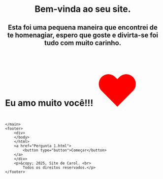 <!DOCTYPE html>
<html lang="pt-BR">
<head>
    <meta charset="UTF-8">
    <meta name="viewport" content="width=device-width, initial-scale=1.0">
    <title>Seu site</title>
    <link rel="stylesheet" href="styles.css">
</head>
<body>
    <header>
        <h1>Bem-vinda ao seu site. </h1>
        <nav>
            <h2> Esta foi uma pequena maneira que encontrei de te homenagiar, espero que goste e divirta-se
                foi tudo com muito carinho.
        </nav>
    </header>
    <main>
        <h1> Eu amo muito você!!! <span style="font-size:500%;color:red;">♥</span></h1>

    </main>
    <footer>
        <div>
        </body>
        </html>
        <a href="Pergunta 1.html">
            <button type="button">Começar</button>
        </a>
        </div>
        <p>&copy; 2025, Site de Carol. <br> 
            Todos os direitos reservados.</p>
    </footer>
</body>
</html>
